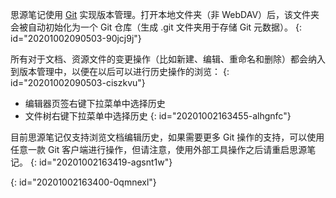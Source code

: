思源笔记使用 [Git](https://git-scm.com/) 实现版本管理。打开本地文件夹（非 WebDAV）后，该文件夹会被自动初始化为一个 Git 仓库（生成 .git 文件夹用于存储 Git 元数据）。
{: id="20201002090503-90jcj9j"}

所有对于文档、资源文件的变更操作（比如新建、编辑、重命名和删除）都会纳入到版本管理中，以便在以后可以进行历史操作的浏览：
{: id="20201002090503-ciszkvu"}

* 编辑器页签右键下拉菜单中选择历史
* 文件树右键下拉菜单中选择历史
{: id="20201002163455-alhgnfc"}

目前思源笔记仅支持浏览文档编辑历史，如果需要更多 Git 操作的支持，可以使用任意一款 Git 客户端进行操作，但请注意，使用外部工具操作之后请重启思源笔记。
{: id="20201002163419-agsnt1w"}

{: id="20201002163400-0qmnexl"}

